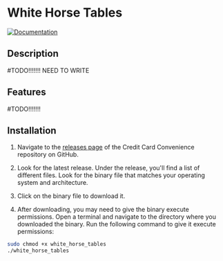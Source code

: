 # White Horse Tables

[![Documentation](https://img.shields.io/badge/documentation-visit-blue)](https://gignsky.github.io/white_horse_tables/)

## Description

#TODO!!!!!!! NEED TO WRITE

## Features

#TODO!!!!!!!

## Installation

1. Navigate to the [releases page](https://github.com/gignsky/white_horse_tables/releases) of the Credit Card Convenience repository on GitHub.

2. Look for the latest release. Under the release, you'll find a list of different files. Look for the binary file that matches your operating system and architecture.

3. Click on the binary file to download it.

4. After downloading, you may need to give the binary execute permissions. Open a terminal and navigate to the directory where you downloaded the binary. Run the following command to give it execute permissions:

```bash
sudo chmod +x white_horse_tables
./white_horse_tables
```
